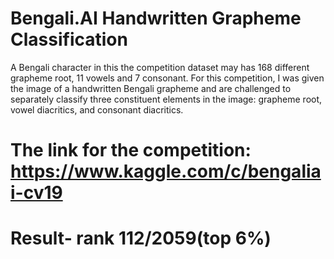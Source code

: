 # Bengali.AI Handwritten Grapheme Classification
A Bengali character in this the competition dataset may has 168 different grapheme root, 11 vowels and 7 consonant.
For this competition, I was given the image of a handwritten Bengali grapheme and are challenged to separately classify three constituent elements in the image: grapheme root, vowel diacritics, and consonant diacritics.

# The link for the competition: https://www.kaggle.com/c/bengaliai-cv19

# Result- rank 112/2059(top 6%)

